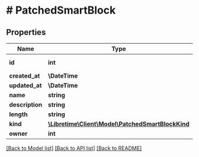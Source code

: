 # # PatchedSmartBlock

## Properties

Name | Type | Description | Notes
------------ | ------------- | ------------- | -------------
**id** | **int** |  | [optional] [readonly]
**created_at** | **\DateTime** |  | [optional]
**updated_at** | **\DateTime** |  | [optional]
**name** | **string** |  | [optional]
**description** | **string** |  | [optional]
**length** | **string** |  | [optional]
**kind** | [**\Libretime\Client\Model\PatchedSmartBlockKind**](PatchedSmartBlockKind.md) |  | [optional]
**owner** | **int** |  | [optional]

[[Back to Model list]](../../README.md#models) [[Back to API list]](../../README.md#endpoints) [[Back to README]](../../README.md)
